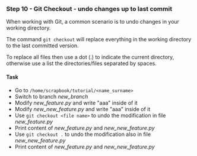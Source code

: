 ### Step 10 - Git Checkout - undo changes up to last commit

When working with Git, a common scenario is to undo changes in your working directory. 

The command `git checkout` will replace everything in the working directory to the last committed version.

To replace all files then use a dot (.) to indicate the current directory, otherwise use a list the directories/files separated by spaces.

#### Task

- Go to `/home/scrapbook/tutorial/<name_surname>`
- Switch to branch *new_branch*
- Modify *new_feature.py* and write "aaa" inside of it
- Modify *new_new_feature.py* and write "aaa" inside of it
- Use `git checkout <file name>` to undo the modification in file *new_feature.py*
- Print content of *new_feature.py* and *new_new_feature.py*
- Use `git checkout .` to undo the modification also in file *new_new_feature.py*
- Print content of *new_feature.py* and *new_new_feature.py*